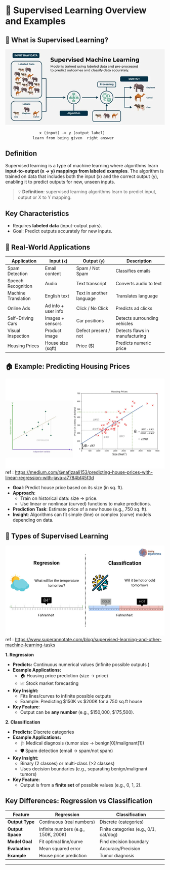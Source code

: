 # 🧠 Supervised Learning Overview and Examples

## 📌 What is Supervised Learning?
![alt text](../img/image.png)

```
               x (input) -> y (output label)
            learn from being given  right answer
```

## Definition
Supervised learning is a type of machine learning where algorithms learn **input-to-output (x → y) mappings from labeled examples**. The algorithm is trained on data that includes both the input (x) and the correct output (y), enabling it to predict outputs for new, unseen inputs.
> 💡 **Definition**: supervised learning algorithms learn to predict input, output or X to Y mapping.

## Key Characteristics
- Requires **labeled data** (input-output pairs).
- Goal: Predict outputs accurately for new inputs.


## 🧪 Real-World Applications

| Application         | Input (`x`)                  | Output (`y`)               | Description                          |
|---------------------|------------------------------|----------------------------|--------------------------------------|
| Spam Detection      | Email content                | Spam / Not Spam            | Classifies emails                    |
| Speech Recognition  | Audio                        | Text transcript            | Converts audio to text               |
| Machine Translation | English text                 | Text in another language   | Translates language                  |
| Online Ads          | Ad info + user info          | Click / No Click           | Predicts ad clicks                   |
| Self-Driving Cars   | Images + sensors             | Car positions              | Detects surrounding vehicles         |
| Visual Inspection   | Product image                | Defect present / not       | Detects flaws in manufacturing       |
| Housing Prices      | House size (sqft)            | Price ($)                  | Predicts numeric price               |


## 🏠 Example: Predicting Housing Prices

![alt text](../img/image-2.png)
ref : https://medium.com/@nafizaali153/predicting-house-prices-with-linear-regression-with-java-a7784bf45f3d

- **Goal**: Predict house price based on its size (in sq. ft).
- **Approach**:
  - Train on historical data: size → price.
  - Use linear or nonlinear (curved) functions to make predictions.
- **Prediction Task**: Estimate price of a new house (e.g., 750 sq. ft).
- **Insight**: Algorithms can fit simple (line) or complex (curve) models depending on data.


## 🧩 Types of Supervised Learning

![alt text](../img/image-1.png)
ref : https://www.superannotate.com/blog/supervised-learning-and-other-machine-learning-tasks

**1. Regression**
- **Predicts:** Continuous numerical values (infinite possible outputs )
- **Example Applications:**  
  - 🏠 Housing price prediction (size → price)  
  - 📈 Stock market forecasting  
- **Key Insight:**  
  - Fits lines/curves to infinite possible outputs  
  - Example: Predicting $150K vs $200K for a 750 sq.ft house
- **Key Feature**:
   - Output can be **any number** (e.g., $150,000, $175,500).

**2. Classification**  
- **Predicts:** Discrete categories  
- **Example Applications:**  
  - 🩺 Medical diagnosis (tumor size → benign[0]/malignant[1])  
  - 🛡️ Spam detection (email → spam/not spam)  
- **Key Insight:**  
  - Binary (2 classes) or multi-class (>2 classes)  
  - Uses decision boundaries (e.g., separating benign/malignant tumors)  
- **Key Feature**:
   - Output is from a **finite set** of possible values (e.g., 0, 1, 2).

## Key Differences: Regression vs Classification
| Feature | Regression | Classification |
|---------|------------|----------------|
| **Output Type** | Continuous (real numbers) | Discrete (categories)    |
| **Output Space** | Infinite numbers (e.g., 150K, 200K) | Finite categories (e.g., 0/1, cat/dog) |
| **Model Goal** | Fit optimal line/curve | Find decision boundary |
| **Evaluation** | Mean squared error | Accuracy/Precision |
| **Example** | House price prediction | Tumor diagnosis  |
---